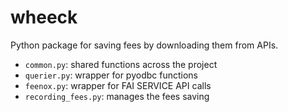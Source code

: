 # wheeck

Python package for saving fees by downloading them from APIs.

- `common.py`: shared functions across the project
- `querier.py`: wrapper for pyodbc functions
- `feenox.py`: wrapper for FAI SERVICE API calls
- `recording_fees.py`: manages the fees saving
